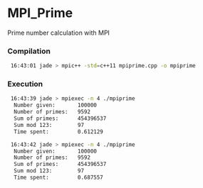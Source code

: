 MPI_Prime
=========

Prime number calculation with MPI

### Compilation

```bash
 16:43:01 jade > mpic++ -std=c++11 mpiprime.cpp -o mpiprime
``` 

### Execution
```bash
 16:43:39 jade > mpiexec -n 4 ./mpiprime
  Number given:		  100000
  Number of primes:	  9592
  Sum of primes:	  454396537
  Sum mod 123:		  97
  Time spent:		  0.612129
```



```bash
 16:43:42 jade > mpiexec -n 4 ./mpiprime
  Number given:		  100000
  Number of primes:	  9592
  Sum of primes:	  454396537
  Sum mod 123:		  97
  Time spent:		  0.687557
```
